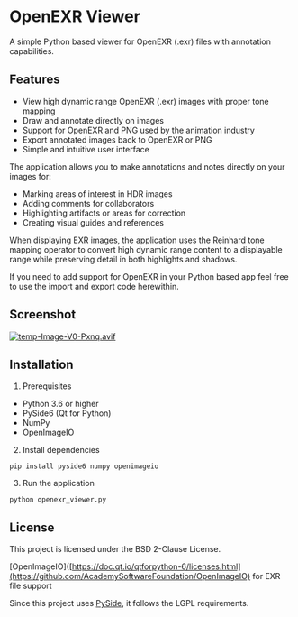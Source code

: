 # OpenEXR Viewer

A simple Python based viewer for OpenEXR (.exr) files with annotation capabilities.

## Features

- View high dynamic range OpenEXR (.exr) images with proper tone mapping
- Draw and annotate directly on images
- Support for OpenEXR and PNG used by the animation industry
- Export annotated images back to OpenEXR or PNG
- Simple and intuitive user interface

The application allows you to make annotations and notes directly on your images for:

- Marking areas of interest in HDR images
- Adding comments for collaborators
- Highlighting artifacts or areas for correction
- Creating visual guides and references

When displaying EXR images, the application uses the Reinhard tone mapping operator to convert high dynamic range content to a displayable range while preserving detail in both highlights and shadows.

If you need to add support for OpenEXR in your Python based app feel free to use the import and export code herewithin. 
## Screenshot

[![temp-Image-V0-Pxnq.avif](https://i.postimg.cc/jq6gbrhm/temp-Image-V0-Pxnq.avif)](https://postimg.cc/bdJHxWW9)

## Installation

1. Prerequisites

- Python 3.6 or higher
- PySide6 (Qt for Python)
- NumPy
- OpenImageIO

2. Install dependencies

  `pip install pyside6 numpy openimageio`

3. Run the application

  `python openexr_viewer.py`

## License

This project is licensed under the BSD 2-Clause License.

[OpenImageIO]([https://doc.qt.io/qtforpython-6/licenses.html](https://github.com/AcademySoftwareFoundation/OpenImageIO) for EXR file support

Since this project uses [PySide](https://doc.qt.io/qtforpython-6/licenses.html), it follows the LGPL requirements.

